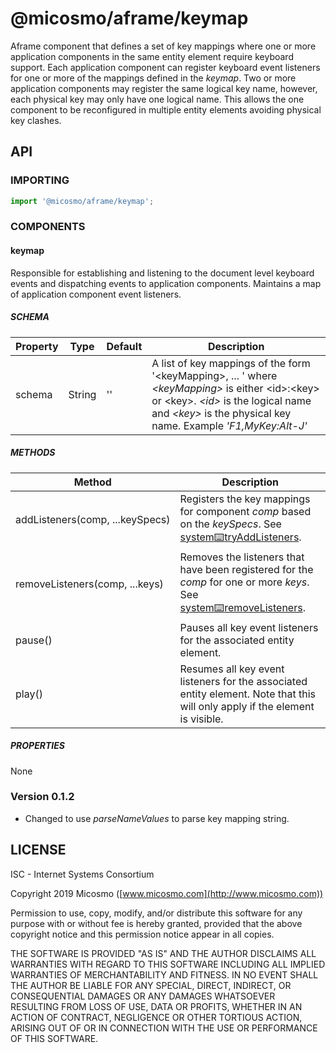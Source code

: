 # @micosmo/aframe/keymap

Aframe component that defines a set of key mappings where one or more application components in the same entity element require keyboard support. Each application component can register keyboard event listeners for one or more of the mappings defined in the *keymap*. Two or more application components may register the same logical key name, however, each physical key may only have one logical name. This allows the one component to be reconfigured in multiple entity elements avoiding physical key clashes.

## API

### IMPORTING

```javascript
import '@micosmo/aframe/keymap';
```

### COMPONENTS

#### keymap

Responsible for establishing and listening to the document level keyboard events and dispatching events to application components. Maintains a map of application component event listeners.

##### SCHEMA

Property | Type | Default | Description
-------- | ---- | ------- | -----------
schema | String | '' | A list of key mappings of the form '&lt;keyMapping&gt;, ... ' where *&lt;keyMapping&gt;* is either &lt;id&gt;:&lt;key&gt; or &lt;key&gt;. *&lt;id&gt;* is the logical name and *&lt;key&gt;* is the physical key name. Example *'F1,MyKey:Alt-J'*

##### METHODS

Method | Description
------ | -----------
addListeners(comp,&nbsp;...keySpecs) | Registers the key mappings for component *comp* based on the *keySpecs*. See [system:keyboard:tryAddListeners](./keyboard.md#METHODS).
removeListeners(comp,&nbsp;...keys) | Removes the listeners that have been registered for the *comp* for one or more *keys*. See [system:keyboard:removeListeners](./keyboard.md#METHODS).
pause() | Pauses all key event listeners for the associated entity element.
play() | Resumes all key event listeners for the associated entity element. Note that this will only apply if the element is visible.

##### PROPERTIES

None

### Version 0.1.2
* Changed to use *parseNameValues* to parse key mapping string.

## LICENSE

ISC - Internet Systems Consortium

Copyright 2019 Micosmo ([www.micosmo.com](http://www.micosmo.com))

Permission to use, copy, modify, and/or distribute this software for any purpose with or without fee is hereby granted, provided that the above copyright notice and this permission notice appear in all copies.

THE SOFTWARE IS PROVIDED "AS IS" AND THE AUTHOR DISCLAIMS ALL WARRANTIES WITH REGARD TO THIS SOFTWARE INCLUDING ALL IMPLIED WARRANTIES OF MERCHANTABILITY AND FITNESS. IN NO EVENT SHALL THE AUTHOR BE LIABLE FOR ANY SPECIAL, DIRECT, INDIRECT, OR CONSEQUENTIAL DAMAGES OR ANY DAMAGES WHATSOEVER RESULTING FROM LOSS OF USE, DATA OR PROFITS, WHETHER IN AN ACTION OF CONTRACT, NEGLIGENCE OR OTHER TORTIOUS ACTION, ARISING OUT OF OR IN CONNECTION WITH THE USE OR PERFORMANCE OF THIS SOFTWARE.
